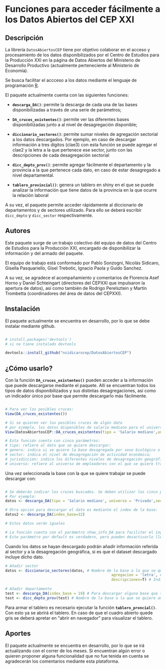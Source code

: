 # Funciones para acceder fácilmente a los Datos Abiertos del CEP XXI

## Descripción
La librería `DatosAbiertosCEP` tiene por objetivo colaborar en el acceso y procesamiento de los datos disponibilizados por el Centro de Estudios para la Producción XXI en la página de Datos Abiertos del Ministerio de Desarrollo Productivo (actualmente perteneciente al Ministerio de Economía).

Se busca facilitar el accceso a los datos mediante el lenguaje de programación [R](https://www.r-project.org/).

El paquete actualmente cuenta con las siguientes funciones: 

- **`descarga_DA()`**: permite la descarga de cada una de las bases disponibilizadas a través de una serie de parámetros; 

- **`DA_cruces_existentes()`**: permite ver las diferentes bases disponibilizadas junto a al nivel de desagregación disponible; 

- **`diccionario_sectores()`**: permite sumar niveles de agregación sectorial a los datos descargados. Por ejemplo, en caso de descargar información a tres dígitos (clae3) con esta función se puede agregar el clae2 y la letra a la que pertenece ese sector, junto con las descripciones de cada desagregación sectorial

- **`dicc_depto_prov()`**: permite agregar fácilmente el departamento y la provincia a la que pertenece cada dato, en caso de estar desagregado a nivel departamental.

- **`tablero_provincial()`**: genera un tablero en shiny en el que se puede analizar la información que tiene datos de la provincia en la que ocurre la relación laboral

A su vez, el paquete permite acceder rápidamente al diccionario de departamentos y de sectores utilizado. Para ello se deberá escribir `dicc_depto` y `dicc_sector` respectivamente. 

## Autores 
Este paquete surge de un trabajo colectivo del equipo de datos del Centro de Estudios para la Producción XXI, encargado de disponibilizar la información y del armado del paquete. 

El equipo de trabajo está conformado por Pablo Sonzogni, Nicolás Sidicaro, Gisella Pasquariello, Gisel Trebotic, Ignacio Paola y Guido Sanchez.

A su vez, se agradece el acompañamiento y comentarios de Florencia Asef Horno y Daniel Schteingart (directores del CEPXXI que impulsaron la apertura de datos), así como también de Rodrigo Perelsztein y Martín Trombetta (coordinadores del área de datos del CEPXXI). 

## Instalación

El paquete actualmente se encuentra en desarrollo, por lo que se debe instalar mediante github. 

```r

# install.packages('devtools') 
# si no tiene instalado devtools

devtools::install_github("nsidicarocep/DatosAbiertosCEP")

```

## ¿Cómo usarlo? 

Con la función **`DA_cruces_existentes()`** pueden acceder a la información que puede descargarse mediante el paquete. Allí se encuentran todos los tipos de datos disponibilizados y sus distintas desagregaciones, así como un indicador único por base que permite descargarlo más fácilmente. 

```r

# Para ver los posibles cruces: 
View(DA_cruces_existentes())  

# Si se quieren ver los posibles cruces de algún dato
# por ejemplo, los datos disponibles de salario mediano para el universo de empresas privadas: 
View(DatosAbiertosCEP::DA_cruces_existentes(tipo = 'Salario mediano',universo ='Privado'))

# Esta función cuenta con cinco parámetros: 
# tipo: refiere al dato que se quiere descargar; 
# genero: indica si se quiere la base desagregada por sexo biológico o no;
# sector: indica el nivel de desagregación de actividad económica; 
# jurisdiccion: indica los diferentes niveles de desagregación geográfica que tiene el dato;
# universo: refiere al universo de empleadores con el que se quiere trabajar. Se puede escoger por empresas privadas, empresas públicas y privadas, empleadores públicos, total del empleo y NO (para los casos en los que no se indica el universo)

```

Una vez seleccionada la base con la que se quiere trabajar se puede descargar con:

```r

# Se deberán indicar los cruces buscados. Se deben utilizar los cinco parámetros mencionados arriba
# Por ejemplo: 
datos <- descarga_DA(tipo = 'Salario mediano', universo = 'Privado',sector = 'Letra', jurisdiccion = 'NO',genero='NO') 

# Otra opcion para descargar el dato es mediante el index de la base: 
datos2 <- descarga_DA(index_base=32)

# Estos datos serán iguales

# La función cuenta con el parámetro show_info_DA para facilitar el ingreso a la metodología de la base. 
# Este parámetro por default es verdadero, pero pueden desactivarlo llegado el caso. 

```

Cuando los datos se hayan descargado podrán añadir información referida al sector y a la desagregación geográfica, si es que el dataset descargado incluye dicho dato. 

```r 
# Añadir sector 
datos <- diccionario_sectores(datos, # Nombre de la base a la que se quiere añadir la información
                                                agregacion = 'letra', # Nivel de agregación que se quiere sumar datos 
                                                descripciones=T) # Indicar si se quiere sumar la descripción o no
                                                
# Añadir departamento 
test <- descarga_DA(index_base = 19) # Para descargar alguna base que tenga departamento 
test <- dicc_depto_prov(test) # Nombre de la base a la que se quiere añadir la información

```

Para armar el tablero es necesario ejecutar la función **``tablero_proncial()``**. Con esto ya se abrirá el tablero. En caso de que el cuadro abierto quede gris se deberá apretar en "abrir en navegador" para visualizar el tablero. 

## Aportes 
El paquete actualmente se encuentra en desarrollo, por lo que se irá actualizando con el correr de los meses. 
Si encuentran algún error o quieren proponer alguna funcionalidad que no fue tenida en cuenta se agradecerán los comentarios mediante esta plataforma. 







